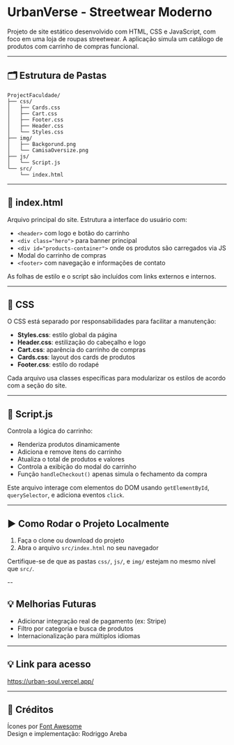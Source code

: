 # UrbanVerse - Streetwear Moderno

Projeto de site estático desenvolvido com HTML, CSS e JavaScript, com foco em uma loja de roupas streetwear. A aplicação simula um catálogo de produtos com carrinho de compras funcional.

---

## 🗂️ Estrutura de Pastas

```
ProjectFaculdade/
├── css/
│   ├── Cards.css
│   ├── Cart.css
│   ├── Footer.css
│   ├── Header.css
│   └── Styles.css
├── img/
│   ├── Backgorund.png
│   └── CamisaOversize.png
├── js/
│   └── Script.js
└── src/
    └── index.html
```

---

## 📄 index.html

Arquivo principal do site. Estrutura a interface do usuário com:

- `<header>` com logo e botão do carrinho
- `<div class="hero">` para banner principal
- `<div id="products-container">` onde os produtos são carregados via JS
- Modal do carrinho de compras
- `<footer>` com navegação e informações de contato

As folhas de estilo e o script são incluídos com links externos e internos.

---

## 🎨 CSS

O CSS está separado por responsabilidades para facilitar a manutenção:

- **Styles.css**: estilo global da página
- **Header.css**: estilização do cabeçalho e logo
- **Cart.css**: aparência do carrinho de compras
- **Cards.css**: layout dos cards de produtos
- **Footer.css**: estilo do rodapé

Cada arquivo usa classes específicas para modularizar os estilos de acordo com a seção do site.

---

## 🧠 Script.js

Controla a lógica do carrinho:

- Renderiza produtos dinamicamente
- Adiciona e remove itens do carrinho
- Atualiza o total de produtos e valores
- Controla a exibição do modal do carrinho
- Função `handleCheckout()` apenas simula o fechamento da compra

Este arquivo interage com elementos do DOM usando `getElementById`, `querySelector`, e adiciona eventos `click`.

---

## ▶️ Como Rodar o Projeto Localmente

1. Faça o clone ou download do projeto
2. Abra o arquivo `src/index.html` no seu navegador

Certifique-se de que as pastas `css/`, `js/`, e `img/` estejam no mesmo nível que `src/`.

--

## 💡 Melhorias Futuras

- Adicionar integração real de pagamento (ex: Stripe)
- Filtro por categoria e busca de produtos
- Internacionalização para múltiplos idiomas

---

## 💡 Link para acesso

https://urban-soul.vercel.app/

---

## 📸 Créditos

Ícones por [Font Awesome](https://fontawesome.com/)  
Design e implementação: Rodriggo Areba
